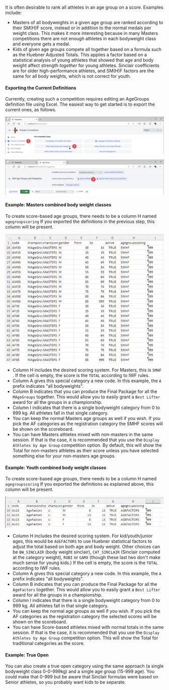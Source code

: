 It is often desirable to rank all athletes in an age group on a score.  Examples include:

- Masters of all bodyweights in a given age group are ranked according to their SM(H)F score, instead or in addition to the normal medals per weight class. This makes it more interesting because in many Masters competitions there are not enough athletes in each bodyweight class and everyone gets a medal.
- Kids of given age groups compete all together based on a formula such as the Huebner Adjusted Totals.  This applies a factor based on a statistical analysis of young athletes that showed that age and body weight affect strength *together* for young athletes.  Sinclair coefficients are for older high-performance athletes, and SM(H)F factors are the same for all body weights, which is not correct for youth.

#### Exporting the Current Definitions

Currently, creating such a competition requires editing an AgeGroups definition file using Excel.  The easiest way to get started is to export the current ones, as follows.

![10menu](img/ScoreBased/10menu.png)

![11export](img/ScoreBased/11export.png)

#### Example: Masters combined body weight classes

To create score-based age groups, there needs to be a column H named `agegroupscoring`
If you exported the definitions in the previous step, this column will be present. 

![20Masters](img/ScoreBased/20Masters.png)

- Column H includes the desired scoring system.  For Masters, this is `SMHF` .  If the cell is empty, the score is the `TOTAL` according to IWF rules.
- Column A gives this special category a new code.  In this example, the `A` prefix indicates "all bodyweights".
- Column B indicates that you can produce the Final Package for all the `MAgeGroups` together.  This would allow you to easily grant a `Best Lifter` award for all the groups in a championship.
- Column I indicates that there is a single bodyweight category from 0 to 999 kg.  All athletes fall in that single category.
- You can keep the normal Masters age groups as well if you wish.   If you pick the AF categories as the registration category the SMHF scores will be shown on the scoreboard.
- You can have Masters athletes mixed with non-masters in the same session. If that is the case, it is recommended that you use the `Display Athletes by Age Group` competition option.  By default, this will show the Total for non-masters athletes as their score unless you have selected something else for your non-masters age groups.

#### Example: Youth combined body weight classes

To create score-based age groups, there needs to be a column H named `agegroupscoring`
If you exported the definitions as explained above, this column will be present. 

![30Youth](img/ScoreBased/30Youth.png)

- Column H includes the desired scoring system.  For kid/youth/junior ages, this would be `AGEFACTORS` to use Huebner statistical factors to adjust the total based on both age and body weight.  Other choices can be `BW_SINCLAIR` (body weight sinclair), `CAT_SINCLAIR` (Sinclair computed at the category weight), `ROBI` or `GAMX` (though these last two don't make much sense for young kids.)  If the cell is empty, the score is the `TOTAL` according to IWF rules.
- Column A gives this special category a new code.  In this example, the `A` prefix indicates "all bodyweights".
- Column B indicates that you can produce the Final Package for all the `AgeFactors` together.  This would allow you to easily grant a `Best Lifter` award for all the groups in a championship.
- Column I indicates that there is a single bodyweight category from 0 to 999 kg.  All athletes fall in that single category.
- You can keep the normal age groups as well if you wish.   If you pick the AF categories as the registration category the selected scores will be shown on the scoreboard.
- You can have Score-based athletes mixed with normal totals in the same session. If that is the case, it is recommended that you use the `Display Athletes by Age Group` competition option.  This will show the Total for traditional categories as the score.

#### Example: True Open

You can also create a true open category using the same approach (a single bodyweight class 0-0-999kg) and a single age group (15-999 age).  You could make that 0-999 but be aware that Sinclair formulas were based on Senior athletes, so you probably want kids to be separate.

